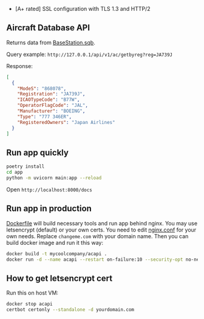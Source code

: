* [A+ rated] SSL configuration with TLS 1.3 and HTTP/2

## Aircraft Database API

Returns data from [BaseStation.sqb](https://github.com/varnav/BaseStation.sqb).

Query example: `http://127.0.0.1/api/v1/ac/getbyreg?reg=JA739J`

Response:

```json
[
  {
    "ModeS": "868078",
    "Registration": "JA739J",
    "ICAOTypeCode": "B77W",
    "OperatorFlagCode": "JAL",
    "Manufacturer": "BOEING",
    "Type": "777 346ER",
    "RegisteredOwners": "Japan Airlines"
  }
]
```

## Run app quickly

```sh
poetry install
cd app
python -m uvicorn main:app --reload
```

Open `http://localhost:8000/docs`



## Run app in production

[Dockerfile](Dockerfile) will build necessary tools and run app behind nginx. You may use letsencrypt (default) or your own certs. You need to edit [nginx.conf](nginx.conf) for your own needs. Replace `changeme.com` with your domain name. Then you can build docker image and run it this way:

```sh
docker build -t mycoolcompany/acapi .
docker run -d --name acapi --restart on-failure:10 --security-opt no-new-privileges -p 80:80 -p 443:443 -v /etc/letsencrypt:/etc/letsencrypt mycoolcompany/acapi
```

## How to get letsencrypt cert

Run this on host VM:
```bash
docker stop acapi
certbot certonly --standalone -d yourdomain.com
``` 

